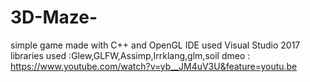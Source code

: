# 3D-Maze-
simple game made with C++ and OpenGL 
IDE used Visual Studio 2017
libraries used :Glew,GLFW,Assimp,Irrklang,glm,soil
dmeo : https://www.youtube.com/watch?v=yb__JM4uV3U&feature=youtu.be
